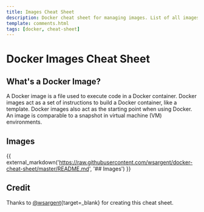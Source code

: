 ```yaml
---
title: Images Cheat Sheet
description: Docker cheat sheet for managing images. List of all images, image create, image build, image pull, image push, image remove, and more.
template: comments.html
tags: [docker, cheat-sheet]
---
```


# Docker Images Cheat Sheet

## What's a Docker Image?

A Docker image is a file used to execute code in a Docker container. Docker images act as a set of instructions to build a Docker container, like a template. Docker images also act as the starting point when using Docker. An image is comparable to a snapshot in virtual machine (VM) environments.

## Images

{{ external_markdown('https://raw.githubusercontent.com/wsargent/docker-cheat-sheet/master/README.md', '## Images') }}

## Credit

Thanks to [@wsargent][wsargent-url]{target=\_blank} for creating this cheat sheet.

<!-- appendices -->

[wsargent-url]: https://github.com/wsargent/docker-cheat-sheet

<!-- end appendices -->
